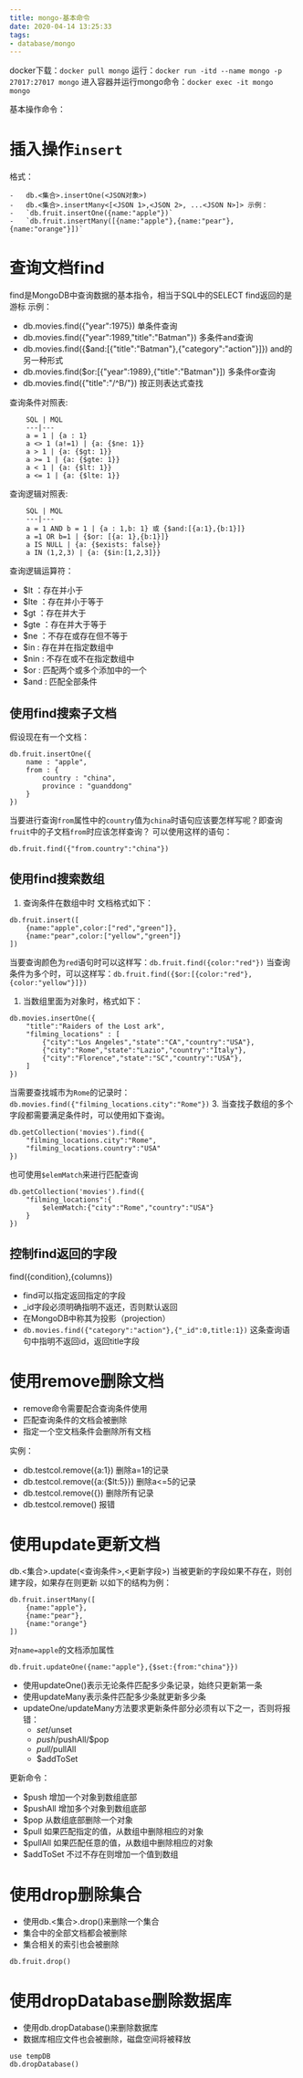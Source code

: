 ```yaml
---
title: mongo-基本命令
date: 2020-04-14 13:25:33
tags: 
- database/mongo
---
```


docker下载：`docker pull mongo` 运行：`docker run -itd --name mongo -p 27017:27017 mongo` 进入容器并运行mongo命令：`docker exec -it mongo mongo`

基本操作命令：

# 插入操作`insert`
格式：
```
-   db.<集合>.insertOne(<JSON对象>)
-   db.<集合>.insertMany<[<JSON 1>,<JSON 2>, ...<JSON N>]> 示例：
-   `db.fruit.insertOne({name:"apple"})`
-   `db.fruit.insertMany([{name:"apple"},{name:"pear"}, {name:"orange"}])`
```

# 查询文档find

find是MongoDB中查询数据的基本指令，相当于SQL中的SELECT find返回的是游标 示例：

-   db.movies.find({"year":1975}) 单条件查询
-   db.movies.find({"year":1989,"title":"Batman"}) 多条件and查询
-   db.movies.find({$and:[{"title":"Batman"},{"category":"action"}]}) and的另一种形式
-   db.movies.find($or:[{"year":1989},{"title":"Batman"}]) 多条件or查询
-   db.movies.find({"title":"/^B/"}) 按正则表达式查找

查询条件对照表:

```
    SQL | MQL
    ---|---
    a = 1 | {a : 1}
    a <> 1 (a!=1) | {a: {$ne: 1}}
    a > 1 | {a: {$gt: 1}}
    a >= 1 | {a: {$gte: 1}}
    a < 1 | {a: {$lt: 1}}
    a <= 1 | {a: {$lte: 1}}

```

查询逻辑对照表:

```
    SQL | MQL
    ---|---
    a = 1 AND b = 1 | {a : 1,b: 1} 或 {$and:[{a:1},{b:1}]}
    a =1 OR b=1 | {$or: [{a: 1},{b:1}]}
    a IS NULL | {a: {$exists: false}}
    a IN (1,2,3) | {a: {$in:[1,2,3]}}

```

查询逻辑运算符：

-   $lt ：存在并小于
-   $lte ：存在并小于等于
-   $gt ：存在并大于
-   $gte ：存在并大于等于
-   $ne ：不存在或存在但不等于
-   $in : 存在并在指定数组中
-   $nin : 不存在或不在指定数组中
-   $or : 匹配两个或多个添加中的一个
-   $and : 匹配全部条件

## 使用find搜索子文档

假设现在有一个文档：

```
db.fruit.insertOne({
    name : "apple",
    from : {
        country : "china",
        province : "guanddong"
    }
})

```

当要进行查询`from`属性中的`country`值为`china`时语句应该要怎样写呢？即查询`fruit`中的子文档`from`时应该怎样查询？ 可以使用这样的语句：

```
db.fruit.find({"from.country":"china"})

```

## 使用find搜索数组

1.  查询条件在数组中时 文档格式如下：

```
db.fruit.insert([
    {name:"apple",color:["red","green"]},
    {name:"pear",color:["yellow","green"]}
])

```

当要查询颜色为`red`语句时可以这样写：`db.fruit.find({color:"red"})` 当查询条件为多个时，可以这样写：`db.fruit.find({$or:[{color:"red"},{color:"yellow"}]})`

1.  当数组里面为对象时，格式如下：

```
db.movies.insertOne({
    "title":"Raiders of the Lost ark",
    "filming_locations" : [
        {"city":"Los Angeles","state":"CA","country":"USA"},
        {"city":"Rome","state":"Lazio","country":"Italy"},
        {"city":"Florence","state":"SC","country":"USA"},
    ]
})

```

当需要查找城市为`Rome`的记录时： `db.movies.find({"filming_locations.city":"Rome"})` 3. 当查找子数组的多个字段都需要满足条件时，可以使用如下查询。

```
db.getCollection('movies').find({
    "filming_locations.city":"Rome",
    "filming_locations.country":"USA"
})

```

也可使用`$elemMatch`来进行匹配查询

```
db.getCollection('movies').find({
    "filming_locations":{
        $elemMatch:{"city":"Rome","country":"USA"}
    }
})

```

## 控制find返回的字段

find({condition},{columns})

-   find可以指定返回指定的字段
-   _id字段必须明确指明不返还，否则默认返回
-   在MongoDB中称其为投影（projection）
-   `db.movies.find({"category":"action"},{"_id":0,title:1})` 这条查询语句中指明不返回id，返回title字段

# 使用remove删除文档

-   remove命令需要配合查询条件使用
-   匹配查询条件的文档会被删除
-   指定一个空文档条件会删除所有文档

实例：

-   db.testcol.remove({a:1}) 删除a=1的记录
-   db.testcol.remove({a:{$lt:5}}) 删除a<=5的记录
-   db.testcol.remove({}) 删除所有记录
-   db.testcol.remove() 报错

# 使用update更新文档

db.<集合>.update(<查询条件>,<更新字段>) 当被更新的字段如果不存在，则创建字段，如果存在则更新 以如下的结构为例：

```
db.fruit.insertMany([
    {name:"apple"},
    {name:"pear"},
    {name:"orange"}
])

```

对`name=apple`的文档添加属性

```
db.fruit.updateOne({name:"apple"},{$set:{from:"china"}})

```

-   使用updateOne()表示无论条件匹配多少条记录，始终只更新第一条
-   使用updateMany表示条件匹配多少条就更新多少条
-   updateOne/updateMany方法要求更新条件部分必须有以下之一，否则将报 错：
    -   $set/$unset
    -   $push/$pushAll/$pop
    -   $pull/$pullAll
    -   $addToSet

更新命令：

-   $push 增加一个对象到数组底部
-   $pushAll 增加多个对象到数组底部
-   $pop 从数组底部删除一个对象
-   $pull 如果匹配指定的值，从数组中删除相应的对象
-   $pullAll 如果匹配任意的值，从数组中删除相应的对象
-   $addToSet 不过不存在则增加一个值到数组

# 使用drop删除集合

-   使用db.<集合>.drop()来删除一个集合
-   集合中的全部文档都会被删除
-   集合相关的索引也会被删除

`db.fruit.drop()` 
# 使用dropDatabase删除数据库

-   使用db.dropDatabase()来删除数据库
-   数据库相应文件也会被删除，磁盘空间将被释放

```
use tempDB
db.dropDatabase()

```
